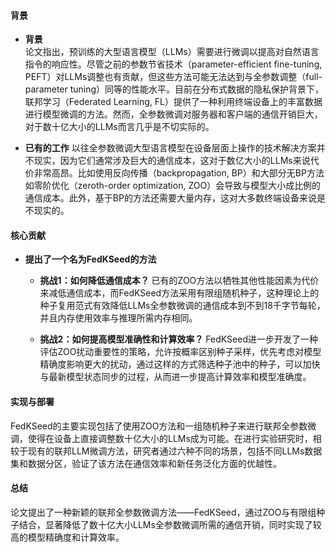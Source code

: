 #### 背景
- **背景**       
    论文指出，预训练的大型语言模型（LLMs）需要进行微调以提高对自然语言指令的响应性。尽管之前的参数节省技术（parameter-efficient fine-tuning, PEFT）对LLMs调整也有贡献，但这些方法可能无法达到与全参数调整（full-parameter tuning）同等的性能水平。目前在分布式数据的隐私保护背景下，联邦学习（Federated Learning, FL）提供了一种利用终端设备上的丰富数据进行模型微调的方法。然而，全参数微调对服务器和客户端的通信开销巨大，对于数十亿大小的LLMs而言几乎是不切实际的。

- **已有的工作**
    以往全参数微调大型语言模型在设备层面上操作的技术解决方案并不现实，因为它们通常涉及巨大的通信成本，这对于数亿大小的LLMs来说代价非常高昂。比如使用反向传播（backpropagation, BP）和大部分无BP方法如零阶优化（zeroth-order optimization, ZOO）会导致与模型大小成比例的通信成本。此外，基于BP的方法还需要大量内存，这对大多数终端设备来说是不现实的。

#### 核心贡献
- **提出了一个名为FedKSeed的方法**
    - **挑战1：如何降低通信成本？**
        已有的ZOO方法以牺牲其他性能因素为代价来减低通信成本，而FedKSeed方法采用有限组随机种子，这种理论上的种子复用范式有效降低LLMs全参数微调的通信成本到不到18千字节每轮，并且内存使用效率与推理所需内存相同。

    - **挑战2：如何提高模型准确性和计算效率？**
        FedKSeed进一步开发了一种评估ZOO扰动重要性的策略，允许按概率区别种子采样，优先考虑对模型精确度影响更大的扰动，通过这样的方式筛选种子池中的种子，可以加快与最新模型状态同步的过程，从而进一步提高计算效率和模型准确度。

#### 实现与部署
FedKSeed的主要实现包括了使用ZOO方法和一组随机种子来进行联邦全参数微调，使得在设备上直接调整数十亿大小的LLMs成为可能。在进行实验研究时，相较于现有的联邦LLM微调方法，研究者通过六种不同的场景，包括不同LLMs数据集和数据分区，验证了该方法在通信效率和新任务泛化方面的优越性。

#### 总结
论文提出了一种新颖的联邦全参数微调方法——FedKSeed，通过ZOO与有限组种子结合，显著降低了数十亿大小LLMs全参数微调所需的通信开销，同时实现了较高的模型精确度和计算效率。